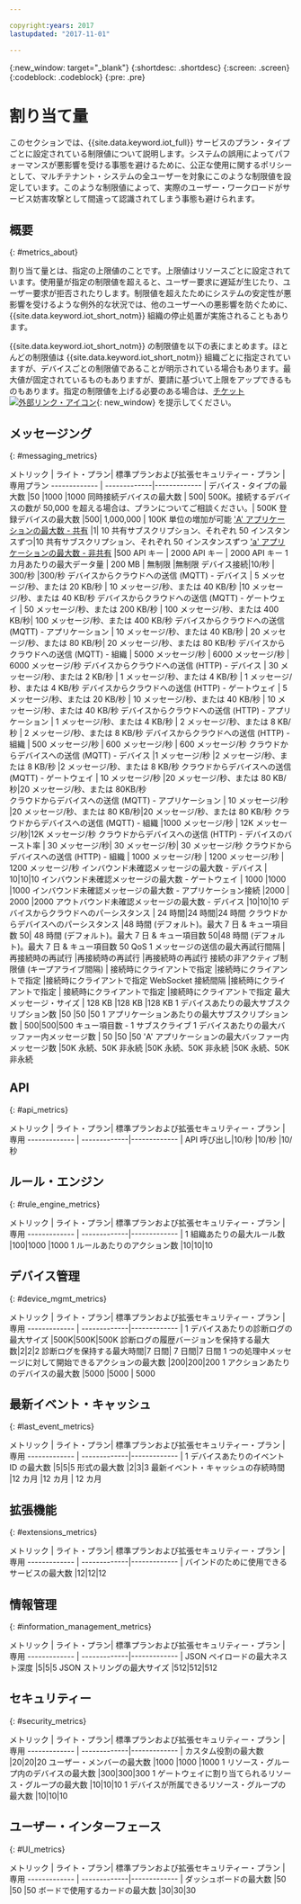 ```yaml
---

copyright:years: 2017
lastupdated: "2017-11-01"

---
```


{:new_window: target="\_blank"}
{:shortdesc: .shortdesc}
{:screen: .screen}
{:codeblock: .codeblock}
{:pre: .pre}


# 割り当て量
このセクションでは、{{site.data.keyword.iot_full}} サービスのプラン・タイプごとに設定されている制限値について説明します。システムの誤用によってパフォーマンスが悪影響を受ける事態を避けるために、公正な使用に関するポリシーとして、マルチテナント・システムの全ユーザーを対象にこのような制限値を設定しています。このような制限値によって、実際のユーザー・ワークロードがサービス妨害攻撃として間違って認識されてしまう事態も避けられます。

## 概要
{: #metrics_about}

割り当て量とは、指定の上限値のことです。上限値はリソースごとに設定されています。使用量が指定の制限値を超えると、ユーザー要求に遅延が生じたり、ユーザー要求が拒否されたりします。制限値を超えたためにシステムの安定性が悪影響を受けるような例外的な状況では、他のユーザーへの悪影響を防ぐために、{{site.data.keyword.iot_short_notm}} 組織の停止処置が実施されることもあります。

{{site.data.keyword.iot_short_notm}} の制限値を以下の表にまとめます。ほとんどの制限値は {{site.data.keyword.iot_short_notm}} 組織ごとに指定されていますが、デバイスごとの制限値であることが明示されている場合もあります。最大値が固定されているものもありますが、要請に基づいて上限をアップできるものもあります。指定の制限値を上げる必要のある場合は、[チケット ![外部リンク・アイコン](../../../icons/launch-glyph.svg)](https://support.ng.bluemix.net/gethelp/){: new_window} を提示してください。

## メッセージング
{: #messaging_metrics}

メトリック        | ライト・プラン| 標準プランおよび拡張セキュリティー・プラン     | 専用プラン
------------- | -------------|------------- |
デバイス・タイプの最大数 |50 |1000 |1000 
同時接続デバイスの最大数 | 500| 500K。接続するデバイスの数が 50,000 を超える場合は、プランについてご相談ください。| 500K
登録デバイスの最大数 |500| 1,000,000 | 100K 単位の増加が可能
['A' アプリケーションの最大数 - 共有](../applications/mqtt.html#scalable_apps) |1| 10 共有サブスクリプション、それぞれ 50 インスタンスずつ|10 共有サブスクリプション、それぞれ 50 インスタンスずつ
['a' アプリケーションの最大数 - 非共有](../applications/mqtt.html#client_connections) |500 API キー | 2000 API キー | 2000 API キー 
1 カ月あたりの最大データ量 | 200 MB | 無制限 |無制限
デバイス接続|10/秒 | 300/秒 |300/秒
デバイスからクラウドへの送信 (MQTT) - デバイス | 5 メッセージ/秒、または 20 KB/秒 | 10 メッセージ/秒、または 40 KB/秒 |10 メッセージ/秒、または 40 KB/秒
デバイスからクラウドへの送信 (MQTT) - ゲートウェイ | 50 メッセージ/秒、または 200 KB/秒 | 100 メッセージ/秒、または 400 KB/秒| 100 メッセージ/秒、または 400 KB/秒
デバイスからクラウドへの送信 (MQTT) - アプリケーション | 10 メッセージ/秒、または 40 KB/秒 | 20 メッセージ/秒、または 80 KB/秒| 20 メッセージ/秒、または 80 KB/秒
デバイスからクラウドへの送信 (MQTT) - 組織 | 5000 メッセージ/秒 | 6000 メッセージ/秒 | 6000 メッセージ/秒 
デバイスからクラウドへの送信 (HTTP) - デバイス | 30 メッセージ/秒、または 2 KB/秒 | 1 メッセージ/秒、または 4 KB/秒 | 1 メッセージ/秒、または 4 KB/秒 
デバイスからクラウドへの送信 (HTTP) - ゲートウェイ | 5 メッセージ/秒、または 20 KB/秒 | 10 メッセージ/秒、または 40 KB/秒 | 10 メッセージ/秒、または 40 KB/秒
デバイスからクラウドへの送信 (HTTP) - アプリケーション | 1 メッセージ/秒、または 4 KB/秒 | 2 メッセージ/秒、または 8 KB/秒 | 2 メッセージ/秒、または 8 KB/秒 
デバイスからクラウドへの送信 (HTTP) - 組織 | 500 メッセージ/秒 | 600 メッセージ/秒 | 600 メッセージ/秒 
クラウドからデバイスへの送信 (MQTT) - デバイス |1 メッセージ/秒 |2 メッセージ/秒、または 8 KB/秒 |2 メッセージ/秒、または 8 KB/秒 
クラウドからデバイスへの送信 (MQTT) - ゲートウェイ | 10 メッセージ/秒 |20 メッセージ/秒、または 80 KB/秒|20 メッセージ/秒、または 80KB/秒  
クラウドからデバイスへの送信 (MQTT) - アプリケーション | 10 メッセージ/秒 |20 メッセージ/秒、または 80 KB/秒|20 メッセージ/秒、または 80 KB/秒
クラウドからデバイスへの送信 (MQTT) - 組織 |1000 メッセージ/秒 | 12K メッセージ/秒|12K メッセージ/秒
クラウドからデバイスへの送信 (HTTP) - デバイスのバースト率 | 30 メッセージ/秒| 30 メッセージ/秒| 30 メッセージ/秒
クラウドからデバイスへの送信 (HTTP) - 組織 |  1000 メッセージ/秒 |  1200 メッセージ/秒 |  1200 メッセージ/秒 
インバウンド未確認メッセージの最大数 - デバイス | 10|10|10
インバウンド未確認メッセージの最大数 - ゲートウェイ | 1000 |1000 |1000 
インバウンド未確認メッセージの最大数 - アプリケーション接続 |2000 | 2000 |2000 
アウトバウンド未確認メッセージの最大数 - デバイス |10|10|10
デバイスからクラウドへのパーシスタンス | 24 時間|24 時間|24 時間
クラウドからデバイスへのパーシスタンス |48 時間 (デフォルト)。最大 7 日 & キュー項目数 50| 48 時間 (デフォルト)。最大 7 日 & キュー項目数 50|48 時間 (デフォルト)。最大 7 日 & キュー項目数 50
QoS 1 メッセージの送信の最大再試行間隔 | 再接続時の再試行 |再接続時の再試行 |再接続時の再試行 
接続の非アクティブ制限値 (キープアライブ間隔) | 接続時にクライアントで指定 |接続時にクライアントで指定 |接続時にクライアントで指定 
WebSocket 接続間隔 |接続時にクライアントで指定 | 接続時にクライアントで指定 |接続時にクライアントで指定 
最大メッセージ・サイズ | 128 KB |128 KB |128 KB 
1 デバイスあたりの最大サブスクリプション数 |50 |50 |50 
1 アプリケーションあたりの最大サブスクリプション数 | 500|500|500
キュー項目数 - 1 サブスクライブ 1 デバイスあたりの最大バッファー内メッセージ数 | 50 |50 |50 
'A' アプリケーションの最大バッファー内メッセージ数 |50K 永続、50K 非永続 |50K 永続、50K 非永続 |50K 永続、50K 非永続 


## API
{: #api_metrics}

メトリック        | ライト・プラン| 標準プランおよび拡張セキュリティー・プラン     | 専用
------------- | -------------|------------- |
API 呼び出し|10/秒 |10/秒 |10/秒 

## ルール・エンジン
{: #rule_engine_metrics}

メトリック        | ライト・プラン| 標準プランおよび拡張セキュリティー・プラン     | 専用
------------- | -------------|------------- |
1 組織あたりの最大ルール数 |100|1000 |1000 
1 ルールあたりのアクション数 |10|10|10

## デバイス管理
{: #device_mgmt_metrics}

メトリック        | ライト・プラン| 標準プランおよび拡張セキュリティー・プラン     | 専用
------------- | -------------|------------- |
1 デバイスあたりの診断ログの最大サイズ |500K|500K|500K
診断ログの履歴バージョンを保持する最大数|2|2|2
診断ログを保持する最大時間|7 日間| 7 日間|7 日間
1 つの処理中メッセージに対して開始できるアクションの最大数 |200|200|200
1 アクションあたりのデバイスの最大数 |5000 |5000 | 5000 

## 最新イベント・キャッシュ
{: #last_event_metrics}

メトリック        | ライト・プラン| 標準プランおよび拡張セキュリティー・プラン     | 専用
------------- | -------------|------------- |
1 デバイスあたりのイベント ID の最大数 |5|5|5
形式の最大数 |2|3|3
最新イベント・キャッシュの存続時間 |12 カ月 |12 カ月 | 12 カ月 

## 拡張機能
{: #extensions_metrics}

メトリック        | ライト・プラン| 標準プランおよび拡張セキュリティー・プラン     | 専用
------------- | -------------|------------- |
バインドのために使用できるサービスの最大数 |12|12|12

## 情報管理
{: #information_management_metrics}

メトリック        | ライト・プラン| 標準プランおよび拡張セキュリティー・プラン     | 専用
------------- | -------------|------------- |
JSON ペイロードの最大ネスト深度 |5|5|5
JSON ストリングの最大サイズ |512|512|512

## セキュリティー
{: #security_metrics}

メトリック        | ライト・プラン| 標準プランおよび拡張セキュリティー・プラン     | 専用
------------- | -------------|------------- |
カスタム役割の最大数 |20|20|20
ユーザー・メンバーの最大数 |1000 |1000 |1000 
1 リソース・グループ内のデバイスの最大数 |300|300|300
1 ゲートウェイに割り当てられるリソース・グループの最大数 |10|10|10
1 デバイスが所属できるリソース・グループの最大数 |10|10|10

## ユーザー・インターフェース
{: #UI_metrics}

メトリック        | ライト・プラン| 標準プランおよび拡張セキュリティー・プラン     | 専用
------------- | -------------|------------- |
ダッシュボードの最大数 |50 |50 |50 
ボードで使用するカードの最大数 |30|30|30
